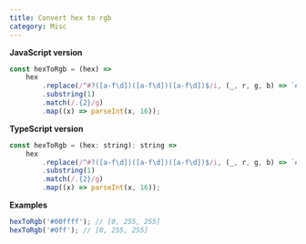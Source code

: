 ```yaml
---
title: Convert hex to rgb
category: Misc
---
```


**JavaScript version**

```js
const hexToRgb = (hex) =>
    hex
        .replace(/^#?([a-f\d])([a-f\d])([a-f\d])$/i, (_, r, g, b) => `#${r}${r}${g}${g}${b}${b}`)
        .substring(1)
        .match(/.{2}/g)
        .map((x) => parseInt(x, 16));
```

**TypeScript version**

```js
const hexToRgb = (hex: string): string =>
    hex
        .replace(/^#?([a-f\d])([a-f\d])([a-f\d])$/i, (_, r, g, b) => `#${r}${r}${g}${g}${b}${b}`)
        .substring(1)
        .match(/.{2}/g)
        .map((x) => parseInt(x, 16));
```

**Examples**

```js
hexToRgb('#00ffff'); // [0, 255, 255]
hexToRgb('#0ff'); // [0, 255, 255]
```
